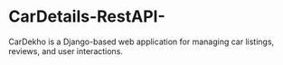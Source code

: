 # CarDetails-RestAPI-
CarDekho is a Django-based web application for managing car listings, reviews, and user interactions.


